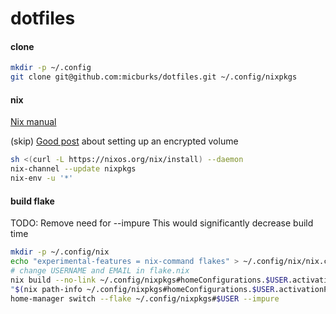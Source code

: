 # dotfiles

#### clone

```bash
mkdir -p ~/.config
git clone git@github.com:micburks/dotfiles.git ~/.config/nixpkgs
```


#### nix

[Nix manual](https://nixos.org/manual/nix/unstable/installation/installing-binary.html#macos-installation-a-namesect-macos-installation-change-store-prefixaa-namesect-macos-installation-encrypted-volumeaa-namesect-macos-installation-symlinkaa-namesect-macos-installation-recommended-notesa)

(skip) [Good post](https://www.philipp.haussleiter.de/2020/04/fixing-nix-setup-on-macos-catalina/) about setting up an encrypted volume

```bash
sh <(curl -L https://nixos.org/nix/install) --daemon
nix-channel --update nixpkgs
nix-env -u '*'
```


#### build flake

TODO: Remove need for --impure
This would significantly decrease build time

```bash
mkdir -p ~/.config/nix
echo "experimental-features = nix-command flakes" > ~/.config/nix/nix.conf
# change USERNAME and EMAIL in flake.nix
nix build --no-link ~/.config/nixpkgs#homeConfigurations.$USER.activationPackage --impure
"$(nix path-info ~/.config/nixpkgs#homeConfigurations.$USER.activationPackage --impure)"/activate
home-manager switch --flake ~/.config/nixpkgs#$USER --impure
```
